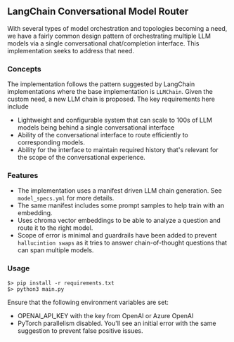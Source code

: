 ## LangChain Conversational Model Router

With several types of model orchestration and topologies becoming a need, we have a fairly common design pattern of orchestrating multiple LLM models via a single conversational chat/completion interface.
This implementation seeks to address that need. 

### Concepts

The implementation follows the pattern suggested by LangChain implementations where the base implementation is `LLMChain`. Given the custom need, a new LLM chain is proposed. 
The key requirements here include

- Lightweight and configurable system that can scale to 100s of LLM models being behind a single conversational interface 
- Ability of the conversational interface to route efficiently to corresponding models. 
- Ability for the interface to maintain required history that's relevant for the scope of the conversational experience. 

### Features

- The implementation uses a manifest driven LLM chain generation. See `model_specs.yml` for more details. 
- The same manifest includes some prompt samples to help train with an embedding. 
- Uses chroma vector embeddings to be able to analyze a question and route it to the right model. 
- Scope of error is minimal and guardrails have been added to prevent `hallucintion swaps` as it tries to answer chain-of-thought questions that can span multiple models. 

### Usage
```
$> pip install -r requirements.txt
$> python3 main.py
```
Ensure that the following environment variables are set:
- OPENAI_API_KEY with the key from OpenAI or Azure OpenAI 
- PyTorch parallelism disabled. You'll see an initial error with the same suggestion to prevent false positive issues. 



